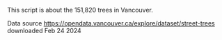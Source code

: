 This script is about the 151,820 trees in Vancouver. 

Data source https://opendata.vancouver.ca/explore/dataset/street-trees downloaded Feb 24 2024